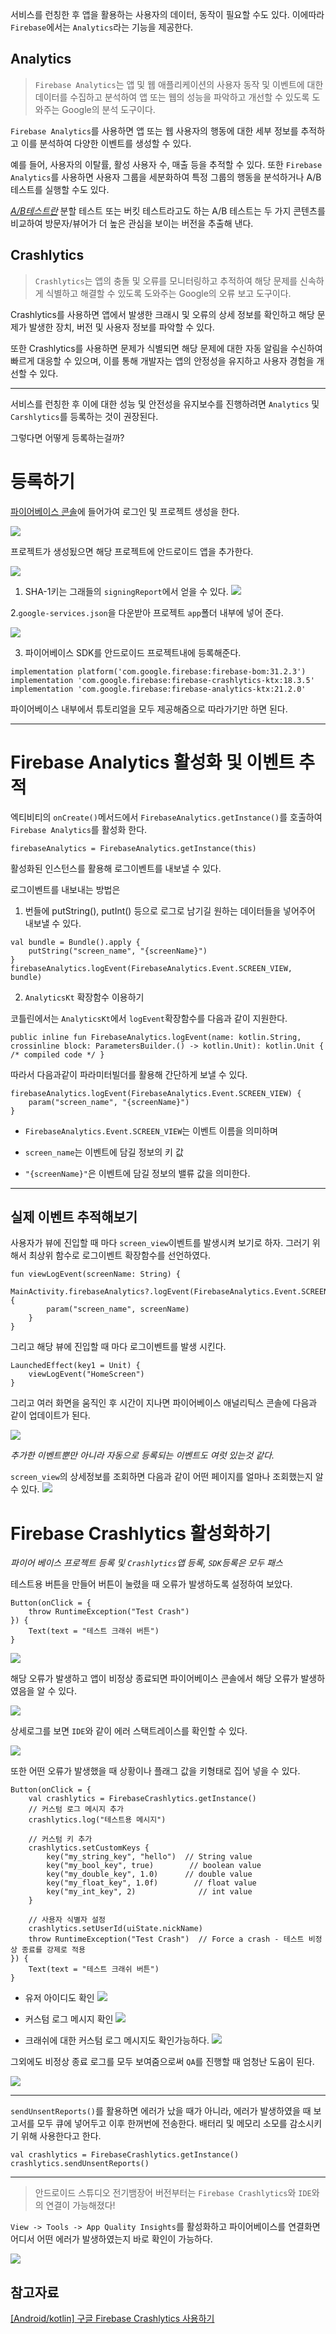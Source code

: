 서비스를 런칭한 후 앱을 활용하는 사용자의 데이터, 동작이 필요할 수도 있다.
이에따라 `Firebase`에서는 `Analytics`라는 기능을 제공한다.

## Analytics

> `Firebase Analytics`는 앱 및 웹 애플리케이션의 사용자 동작 및 이벤트에 대한 데이터를 수집하고 분석하여 앱 또는 웹의 성능을 파악하고 개선할 수 있도록 도와주는 Google의 분석 도구이다.

`Firebase Analytics`를 사용하면 앱 또는 웹 사용자의 행동에 대한 세부 정보를 추적하고 이를 분석하여 다양한 이벤트를 생성할 수 있다.

예를 들어, 사용자의 이탈률, 활성 사용자 수, 매출 등을 추적할 수 있다. 또한 `Firebase Analytics`를 사용하면 사용자 그룹을 세분화하여 특정 그룹의 행동을 분석하거나 A/B 테스트를 실행할 수도 있다.

[_A/B테스트란_](https://www.oracle.com/kr/cx/marketing/what-is-ab-testing/)
분할 테스트 또는 버킷 테스트라고도 하는 A/B 테스트는 두 가지 콘텐츠를 비교하여 방문자/뷰어가 더 높은 관심을 보이는 버전을 추출해 낸다.

## Crashlytics

> `Crashlytics`는 앱의 충돌 및 오류를 모니터링하고 추적하여 해당 문제를 신속하게 식별하고 해결할 수 있도록 도와주는 Google의 오류 보고 도구이다.

Crashlytics를 사용하면 앱에서 발생한 크래시 및 오류의 상세 정보를 확인하고 해당 문제가 발생한 장치, 버전 및 사용자 정보를 파악할 수 있다.

또한 Crashlytics를 사용하면 문제가 식별되면 해당 문제에 대한 자동 알림을 수신하여 빠르게 대응할 수 있으며, 이를 통해 개발자는 앱의 안정성을 유지하고 사용자 경험을 개선할 수 있다.

---

서비스를 런칭한 후 이에 대한 성능 및 안전성을 유지보수를 진행하려면 `Analytics` 및 `Carshlytics`를 등록하는 것이 권장된다.

그렇다면 어떻게 등록하는걸까?

# 등록하기

[파이어베이스 콘솔](https://console.firebase.google.com/u/0/?hl=ko)에 들어가여 로그인 및 프로젝트 생성을 한다.

![](https://velog.velcdn.com/images/cksgodl/post/3c98fe7b-beb8-4e99-b038-42ac391aa7e3/image.png)

프로젝트가 생성됬으면 해당 프로젝트에 안드로이드 앱을 추가한다.

![](https://velog.velcdn.com/images/cksgodl/post/db1d8248-2a5b-40f0-a742-112488a241af/image.png)

1. SHA-1키는 그래들의 `signingReport`에서 얻을 수 있다.
   ![](https://velog.velcdn.com/images/cksgodl/post/042f0efa-4265-467e-8955-ead15180f16d/image.png)

2.`google-services.json`을 다운받아 프로젝트 `app`폴더 내부에 넣어 준다.

![](https://velog.velcdn.com/images/cksgodl/post/dcfbcd39-4448-4a05-9aca-db7ff9960dd4/image.png)

3. 파이어베이스 SDK를 안드로이드 프로젝트내에 등록해준다.

```
implementation platform('com.google.firebase:firebase-bom:31.2.3')
implementation 'com.google.firebase:firebase-crashlytics-ktx:18.3.5'
implementation 'com.google.firebase:firebase-analytics-ktx:21.2.0'
```

파이어베이스 내부에서 튜토리얼을 모두 제공해줌으로 따라가기만 하면 된다.

---

# Firebase Analytics 활성화 및 이벤트 추적

엑티비티의 `onCreate()`메서드에서 `FirebaseAnalytics.getInstance()`를 호출하여 `Firebase Analytics`를 활성화 한다.

```
firebaseAnalytics = FirebaseAnalytics.getInstance(this)
```

활성화된 인스턴스를 활용해 로그이벤트를 내보낼 수 있다.

로그이벤트를 내보내는 방법은

1. 번들에 putString(), putInt() 등으로 로그로 남기길 원하는 데이터들을 넣어주어 내보낼 수 있다.

```
val bundle = Bundle().apply {
	putString("screen_name", "{screenName}")
}
firebaseAnalytics.logEvent(FirebaseAnalytics.Event.SCREEN_VIEW, bundle)
```

2. `AnalyticsKt` 확장함수 이용하기

코틀린에서는 `AnalyticsKt`에서 `logEvent`확장함수를 다음과 같이 지원한다.

```
public inline fun FirebaseAnalytics.logEvent(name: kotlin.String, crossinline block: ParametersBuilder.() -> kotlin.Unit): kotlin.Unit { /* compiled code */ }
```

따라서 다음과같이 파라미터빌더를 활용해 간단하게 보낼 수 있다.

```
firebaseAnalytics.logEvent(FirebaseAnalytics.Event.SCREEN_VIEW) {
	param("screen_name", "{screenName}")
}
```

- `FirebaseAnalytics.Event.SCREEN_VIEW`는 이벤트 이름을 의미하며

- `screen_name`는 이벤트에 담길 정보의 키 값

- `"{screenName}"`은 이벤트에 담길 정보의 밸류 값을 의미한다.

---

## 실제 이벤트 추적해보기

사용자가 뷰에 진입할 때 마다 `screen_view`이벤트를 발생시켜 보기로 하자. 그러기 위해서 최상위 함수로 로그이벤트 확장함수를 선언하였다.

```
fun viewLogEvent(screenName: String) {
    MainActivity.firebaseAnalytics?.logEvent(FirebaseAnalytics.Event.SCREEN_VIEW) {
        param("screen_name", screenName)
    }
}
```

그리고 해당 뷰에 진입할 때 마다 로그이벤트를 발생 시킨다.

```
LaunchedEffect(key1 = Unit) {
    viewLogEvent("HomeScreen")
}
```

그리고 여러 화면을 움직인 후 시간이 지나면 파이어베이스 애널리틱스 콘솔에 다음과 같이 업데이트가 된다.

![](https://velog.velcdn.com/images/cksgodl/post/c9b12168-d8e4-4360-ba51-6b83a005e4e7/image.png)

_추가한 이벤트뿐만 아니라 자동으로 등록되는 이벤트도 여럿 있는것 같다._

`screen_view`의 상세정보를 조회하면 다음과 같이 어떤 페이지를 얼마나 조회했는지 알 수 있다.
![](https://velog.velcdn.com/images/cksgodl/post/a7949d51-8bce-4295-a8f6-41a55e64376c/image.png)

# Firebase Crashlytics 활성화하기

_파이어 베이스 프로젝트 등록 및 `Crashlytics`앱 등록, `SDK`등록은 모두 패스_

테스트용 버튼을 만들어 버튼이 눌렸을 때 오류가 발생하도록 설정하여 보았다.

```
Button(onClick = {
    throw RuntimeException("Test Crash")
}) {
    Text(text = "테스트 크래쉬 버튼")
}
```

![](https://velog.velcdn.com/images/cksgodl/post/8c1afe21-8592-4572-bd21-dafbb3a33d18/image.png)

해당 오류가 발생하고 앱이 비정상 종료되면 파이어베이스 콘솔에서 해당 오류가 발생하였음을 알 수 있다.

![](https://velog.velcdn.com/images/cksgodl/post/eabcd01b-f5aa-4af1-9d4d-fa07e8ea4e4f/image.png)

상세로그를 보면 `IDE`와 같이 에러 스택트레이스를 확인할 수 있다.

![](https://velog.velcdn.com/images/cksgodl/post/1f339180-f375-4b13-8bf1-dd6f187fbf6d/image.png)

또한 어떤 오류가 발생했을 때 상황이나 플래그 값을 키형태로 집어 넣을 수 있다.

```
Button(onClick = {
    val crashlytics = FirebaseCrashlytics.getInstance()
    // 커스텀 로그 메시지 추가
    crashlytics.log("테스트용 메시지")

    // 커스텀 키 추가
    crashlytics.setCustomKeys {
        key("my_string_key", "hello")  // String value
        key("my_bool_key", true)        // boolean value
        key("my_double_key", 1.0)      // double value
        key("my_float_key", 1.0f)        // float value
        key("my_int_key", 2)              // int value
    }

    // 사용자 식별자 설정
    crashlytics.setUserId(uiState.nickName)
    throw RuntimeException("Test Crash")  // Force a crash - 테스트 비정상 종료를 강제로 적용
}) {
    Text(text = "테스트 크래쉬 버튼")
}
```

- 유저 아이디도 확인
  ![](https://velog.velcdn.com/images/cksgodl/post/12ce932f-5166-4946-b452-1037928bfec5/image.png)

- 커스텀 로그 메시지 확인
  ![](https://velog.velcdn.com/images/cksgodl/post/ebf5af1f-862e-4e8b-96d2-a5e5dbecc671/image.png)

- 크래쉬에 대한 커스텀 로그 메시지도 확인가능하다.
  ![](https://velog.velcdn.com/images/cksgodl/post/b6cdb814-d164-4ae6-ad87-1a1ac2c973ea/image.png)

그외에도 비정상 종료 로그를 모두 보여줌으로써 `QA`를 진행할 때 엄청난 도움이 된다.

![](https://velog.velcdn.com/images/cksgodl/post/159a6cca-7ea8-46fd-acda-ecf41be980a3/image.png)

---

`sendUnsentReports()`를 활용하면 에러가 났을 때가 아니라, 에러가 발생하였을 때 보고서를 모두 큐에 넣어두고 이후 한꺼번에 전송한다.
배터리 및 메모리 소모를 감소시키기 위해 사용한다고 한다.

```
val crashlytics = FirebaseCrashlytics.getInstance()
crashlytics.sendUnsentReports()
```

---

> 안드로이드 스튜디오 전기뱀장어 버전부터는 `Firebase Crashlytics`와 `IDE`와의 연결이 가능해졌다!

`View -> Tools -> App Quality Insights`를 활성화하고 파이어베이스를 연결화면 어디서 어떤 에러가 발생하였는지 바로 확인이 가능하다.

![](https://velog.velcdn.com/images/cksgodl/post/3c7d2f9d-6bec-4ad5-91ad-bce82a33ee16/image.png)

## 참고자료

[[Android/kotlin] 구글 Firebase Crashlytics 사용하기](https://eunoia3jy.tistory.com/173)
